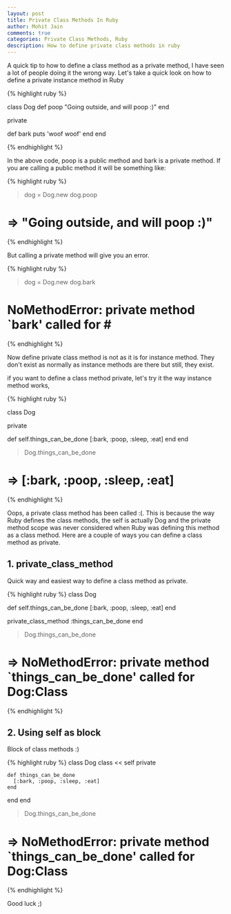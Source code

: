 ```yaml
---
layout: post
title: Private Class Methods In Ruby
author: Mohit Jain
comments: true
categories: Private Class Methods, Ruby
description: How to define private class methods in ruby
---
```


A quick tip to how to define a class method as a private method, I have seen a lot of people doing it the wrong way. Let's take a quick look on how to define a private instance method in Ruby

{% highlight ruby %}

class Dog
  def poop
    "Going outside, and will poop :)"
  end

  private

  def bark
    puts 'woof woof'
  end
end

{% endhighlight %}

<!--more-->

In the above code, poop is a public method and bark is a private method. If you are calling a public method it will be something like:

{% highlight ruby %}

> dog = Dog.new
> dog.poop
# => "Going outside, and will poop :)"

{% endhighlight %}

But calling a private method will give you an error.

{% highlight ruby %}

> dog = Dog.new
> dog.bark
# NoMethodError: private method `bark' called for #<Dog>

{% endhighlight %}

Now define private class method is not as it is for instance method. They don't exist as normally as instance methods are there but still, they exist.

if you want to define a class method private, let's try it the way instance method works,


{% highlight ruby %}

class Dog

  private

  def self.things_can_be_done
    [:bark, :poop, :sleep, :eat]
  end
end

> Dog.things_can_be_done
  # => [:bark, :poop, :sleep, :eat]

{% endhighlight %}

 Oops, a private class method has been called :(. This is because the way Ruby defines the class methods, the self is actually Dog and the private method scope was never considered when Ruby was defining this method as a class method. Here are a couple of ways you can define a class method as private.

## 1. private_class_method

Quick way and easiest way to define a class method as private.

{% highlight ruby %}
class Dog

  def self.things_can_be_done
    [:bark, :poop, :sleep, :eat]
  end

  private_class_method :things_can_be_done
end

> Dog.things_can_be_done
  # => NoMethodError: private method `things_can_be_done' called for Dog:Class

{% endhighlight %}

## 2. Using self as block

Block of class methods :)

{% highlight ruby %}
class Dog
  class << self
    private

    def things_can_be_done
      [:bark, :poop, :sleep, :eat]
    end
  end
end

> Dog.things_can_be_done
  # => NoMethodError: private method `things_can_be_done' called for Dog:Class
{% endhighlight %}

Good luck ;)
